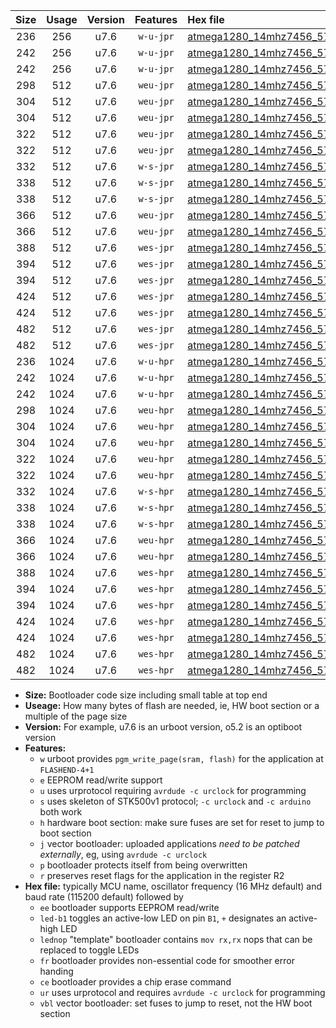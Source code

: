 |Size|Usage|Version|Features|Hex file|
|:-:|:-:|:-:|:-:|:--|
|236|256|u7.6|`w-u-jpr`|[atmega1280_14mhz7456_57600bps_ur_vbl.hex](https://raw.githubusercontent.com/stefanrueger/urboot/main//atmega1280_14mhz7456_57600bps_ur_vbl.hex)|
|242|256|u7.6|`w-u-jpr`|[atmega1280_14mhz7456_57600bps_led+b7_ur_vbl.hex](https://raw.githubusercontent.com/stefanrueger/urboot/main//atmega1280_14mhz7456_57600bps_led+b7_ur_vbl.hex)|
|242|256|u7.6|`w-u-jpr`|[atmega1280_14mhz7456_57600bps_lednop_ur_vbl.hex](https://raw.githubusercontent.com/stefanrueger/urboot/main//atmega1280_14mhz7456_57600bps_lednop_ur_vbl.hex)|
|298|512|u7.6|`weu-jpr`|[atmega1280_14mhz7456_57600bps_ee_ur_vbl.hex](https://raw.githubusercontent.com/stefanrueger/urboot/main//atmega1280_14mhz7456_57600bps_ee_ur_vbl.hex)|
|304|512|u7.6|`weu-jpr`|[atmega1280_14mhz7456_57600bps_ee_led+b7_ur_vbl.hex](https://raw.githubusercontent.com/stefanrueger/urboot/main//atmega1280_14mhz7456_57600bps_ee_led+b7_ur_vbl.hex)|
|304|512|u7.6|`weu-jpr`|[atmega1280_14mhz7456_57600bps_ee_lednop_ur_vbl.hex](https://raw.githubusercontent.com/stefanrueger/urboot/main//atmega1280_14mhz7456_57600bps_ee_lednop_ur_vbl.hex)|
|322|512|u7.6|`weu-jpr`|[atmega1280_14mhz7456_57600bps_ee_led+b7_fr_ur_vbl.hex](https://raw.githubusercontent.com/stefanrueger/urboot/main//atmega1280_14mhz7456_57600bps_ee_led+b7_fr_ur_vbl.hex)|
|322|512|u7.6|`weu-jpr`|[atmega1280_14mhz7456_57600bps_ee_lednop_fr_ur_vbl.hex](https://raw.githubusercontent.com/stefanrueger/urboot/main//atmega1280_14mhz7456_57600bps_ee_lednop_fr_ur_vbl.hex)|
|332|512|u7.6|`w-s-jpr`|[atmega1280_14mhz7456_57600bps_vbl.hex](https://raw.githubusercontent.com/stefanrueger/urboot/main//atmega1280_14mhz7456_57600bps_vbl.hex)|
|338|512|u7.6|`w-s-jpr`|[atmega1280_14mhz7456_57600bps_led+b7_vbl.hex](https://raw.githubusercontent.com/stefanrueger/urboot/main//atmega1280_14mhz7456_57600bps_led+b7_vbl.hex)|
|338|512|u7.6|`w-s-jpr`|[atmega1280_14mhz7456_57600bps_lednop_vbl.hex](https://raw.githubusercontent.com/stefanrueger/urboot/main//atmega1280_14mhz7456_57600bps_lednop_vbl.hex)|
|366|512|u7.6|`weu-jpr`|[atmega1280_14mhz7456_57600bps_ee_led+b7_fr_ce_ur_vbl.hex](https://raw.githubusercontent.com/stefanrueger/urboot/main//atmega1280_14mhz7456_57600bps_ee_led+b7_fr_ce_ur_vbl.hex)|
|366|512|u7.6|`weu-jpr`|[atmega1280_14mhz7456_57600bps_ee_lednop_fr_ce_ur_vbl.hex](https://raw.githubusercontent.com/stefanrueger/urboot/main//atmega1280_14mhz7456_57600bps_ee_lednop_fr_ce_ur_vbl.hex)|
|388|512|u7.6|`wes-jpr`|[atmega1280_14mhz7456_57600bps_ee_vbl.hex](https://raw.githubusercontent.com/stefanrueger/urboot/main//atmega1280_14mhz7456_57600bps_ee_vbl.hex)|
|394|512|u7.6|`wes-jpr`|[atmega1280_14mhz7456_57600bps_ee_led+b7_vbl.hex](https://raw.githubusercontent.com/stefanrueger/urboot/main//atmega1280_14mhz7456_57600bps_ee_led+b7_vbl.hex)|
|394|512|u7.6|`wes-jpr`|[atmega1280_14mhz7456_57600bps_ee_lednop_vbl.hex](https://raw.githubusercontent.com/stefanrueger/urboot/main//atmega1280_14mhz7456_57600bps_ee_lednop_vbl.hex)|
|424|512|u7.6|`wes-jpr`|[atmega1280_14mhz7456_57600bps_ee_led+b7_fr_vbl.hex](https://raw.githubusercontent.com/stefanrueger/urboot/main//atmega1280_14mhz7456_57600bps_ee_led+b7_fr_vbl.hex)|
|424|512|u7.6|`wes-jpr`|[atmega1280_14mhz7456_57600bps_ee_lednop_fr_vbl.hex](https://raw.githubusercontent.com/stefanrueger/urboot/main//atmega1280_14mhz7456_57600bps_ee_lednop_fr_vbl.hex)|
|482|512|u7.6|`wes-jpr`|[atmega1280_14mhz7456_57600bps_ee_led+b7_fr_ce_vbl.hex](https://raw.githubusercontent.com/stefanrueger/urboot/main//atmega1280_14mhz7456_57600bps_ee_led+b7_fr_ce_vbl.hex)|
|482|512|u7.6|`wes-jpr`|[atmega1280_14mhz7456_57600bps_ee_lednop_fr_ce_vbl.hex](https://raw.githubusercontent.com/stefanrueger/urboot/main//atmega1280_14mhz7456_57600bps_ee_lednop_fr_ce_vbl.hex)|
|236|1024|u7.6|`w-u-hpr`|[atmega1280_14mhz7456_57600bps_ur.hex](https://raw.githubusercontent.com/stefanrueger/urboot/main//atmega1280_14mhz7456_57600bps_ur.hex)|
|242|1024|u7.6|`w-u-hpr`|[atmega1280_14mhz7456_57600bps_led+b7_ur.hex](https://raw.githubusercontent.com/stefanrueger/urboot/main//atmega1280_14mhz7456_57600bps_led+b7_ur.hex)|
|242|1024|u7.6|`w-u-hpr`|[atmega1280_14mhz7456_57600bps_lednop_ur.hex](https://raw.githubusercontent.com/stefanrueger/urboot/main//atmega1280_14mhz7456_57600bps_lednop_ur.hex)|
|298|1024|u7.6|`weu-hpr`|[atmega1280_14mhz7456_57600bps_ee_ur.hex](https://raw.githubusercontent.com/stefanrueger/urboot/main//atmega1280_14mhz7456_57600bps_ee_ur.hex)|
|304|1024|u7.6|`weu-hpr`|[atmega1280_14mhz7456_57600bps_ee_led+b7_ur.hex](https://raw.githubusercontent.com/stefanrueger/urboot/main//atmega1280_14mhz7456_57600bps_ee_led+b7_ur.hex)|
|304|1024|u7.6|`weu-hpr`|[atmega1280_14mhz7456_57600bps_ee_lednop_ur.hex](https://raw.githubusercontent.com/stefanrueger/urboot/main//atmega1280_14mhz7456_57600bps_ee_lednop_ur.hex)|
|322|1024|u7.6|`weu-hpr`|[atmega1280_14mhz7456_57600bps_ee_led+b7_fr_ur.hex](https://raw.githubusercontent.com/stefanrueger/urboot/main//atmega1280_14mhz7456_57600bps_ee_led+b7_fr_ur.hex)|
|322|1024|u7.6|`weu-hpr`|[atmega1280_14mhz7456_57600bps_ee_lednop_fr_ur.hex](https://raw.githubusercontent.com/stefanrueger/urboot/main//atmega1280_14mhz7456_57600bps_ee_lednop_fr_ur.hex)|
|332|1024|u7.6|`w-s-hpr`|[atmega1280_14mhz7456_57600bps.hex](https://raw.githubusercontent.com/stefanrueger/urboot/main//atmega1280_14mhz7456_57600bps.hex)|
|338|1024|u7.6|`w-s-hpr`|[atmega1280_14mhz7456_57600bps_led+b7.hex](https://raw.githubusercontent.com/stefanrueger/urboot/main//atmega1280_14mhz7456_57600bps_led+b7.hex)|
|338|1024|u7.6|`w-s-hpr`|[atmega1280_14mhz7456_57600bps_lednop.hex](https://raw.githubusercontent.com/stefanrueger/urboot/main//atmega1280_14mhz7456_57600bps_lednop.hex)|
|366|1024|u7.6|`weu-hpr`|[atmega1280_14mhz7456_57600bps_ee_led+b7_fr_ce_ur.hex](https://raw.githubusercontent.com/stefanrueger/urboot/main//atmega1280_14mhz7456_57600bps_ee_led+b7_fr_ce_ur.hex)|
|366|1024|u7.6|`weu-hpr`|[atmega1280_14mhz7456_57600bps_ee_lednop_fr_ce_ur.hex](https://raw.githubusercontent.com/stefanrueger/urboot/main//atmega1280_14mhz7456_57600bps_ee_lednop_fr_ce_ur.hex)|
|388|1024|u7.6|`wes-hpr`|[atmega1280_14mhz7456_57600bps_ee.hex](https://raw.githubusercontent.com/stefanrueger/urboot/main//atmega1280_14mhz7456_57600bps_ee.hex)|
|394|1024|u7.6|`wes-hpr`|[atmega1280_14mhz7456_57600bps_ee_led+b7.hex](https://raw.githubusercontent.com/stefanrueger/urboot/main//atmega1280_14mhz7456_57600bps_ee_led+b7.hex)|
|394|1024|u7.6|`wes-hpr`|[atmega1280_14mhz7456_57600bps_ee_lednop.hex](https://raw.githubusercontent.com/stefanrueger/urboot/main//atmega1280_14mhz7456_57600bps_ee_lednop.hex)|
|424|1024|u7.6|`wes-hpr`|[atmega1280_14mhz7456_57600bps_ee_led+b7_fr.hex](https://raw.githubusercontent.com/stefanrueger/urboot/main//atmega1280_14mhz7456_57600bps_ee_led+b7_fr.hex)|
|424|1024|u7.6|`wes-hpr`|[atmega1280_14mhz7456_57600bps_ee_lednop_fr.hex](https://raw.githubusercontent.com/stefanrueger/urboot/main//atmega1280_14mhz7456_57600bps_ee_lednop_fr.hex)|
|482|1024|u7.6|`wes-hpr`|[atmega1280_14mhz7456_57600bps_ee_led+b7_fr_ce.hex](https://raw.githubusercontent.com/stefanrueger/urboot/main//atmega1280_14mhz7456_57600bps_ee_led+b7_fr_ce.hex)|
|482|1024|u7.6|`wes-hpr`|[atmega1280_14mhz7456_57600bps_ee_lednop_fr_ce.hex](https://raw.githubusercontent.com/stefanrueger/urboot/main//atmega1280_14mhz7456_57600bps_ee_lednop_fr_ce.hex)|

- **Size:** Bootloader code size including small table at top end
- **Useage:** How many bytes of flash are needed, ie, HW boot section or a multiple of the page size
- **Version:** For example, u7.6 is an urboot version, o5.2 is an optiboot version
- **Features:**
  + `w` urboot provides `pgm_write_page(sram, flash)` for the application at `FLASHEND-4+1`
  + `e` EEPROM read/write support
  + `u` uses urprotocol requiring `avrdude -c urclock` for programming
  + `s` uses skeleton of STK500v1 protocol; `-c urclock` and `-c arduino` both work
  + `h` hardware boot section: make sure fuses are set for reset to jump to boot section
  + `j` vector bootloader: uploaded applications *need to be patched externally*, eg, using `avrdude -c urclock`
  + `p` bootloader protects itself from being overwritten
  + `r` preserves reset flags for the application in the register R2
- **Hex file:** typically MCU name, oscillator frequency (16 MHz default) and baud rate (115200 default) followed by
  + `ee` bootloader supports EEPROM read/write
  + `led-b1` toggles an active-low LED on pin `B1`, `+` designates an active-high LED
  + `lednop` "template" bootloader contains `mov rx,rx` nops that can be replaced to toggle LEDs
  + `fr` bootloader provides non-essential code for smoother error handing
  + `ce` bootloader provides a chip erase command
  + `ur` uses urprotocol and requires `avrdude -c urclock` for programming
  + `vbl` vector bootloader: set fuses to jump to reset, not the HW boot section
